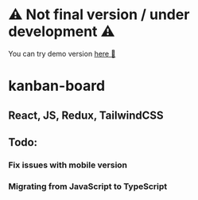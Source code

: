 # ⚠️ Not final version / under development ⚠️

You can try demo version [here 👾](https://kanban-fleffy.vercel.app/)

# kanban-board
## React, JS, Redux, TailwindCSS
## Todo:
### Fix issues with mobile version
### Migrating from JavaScript to TypeScript
